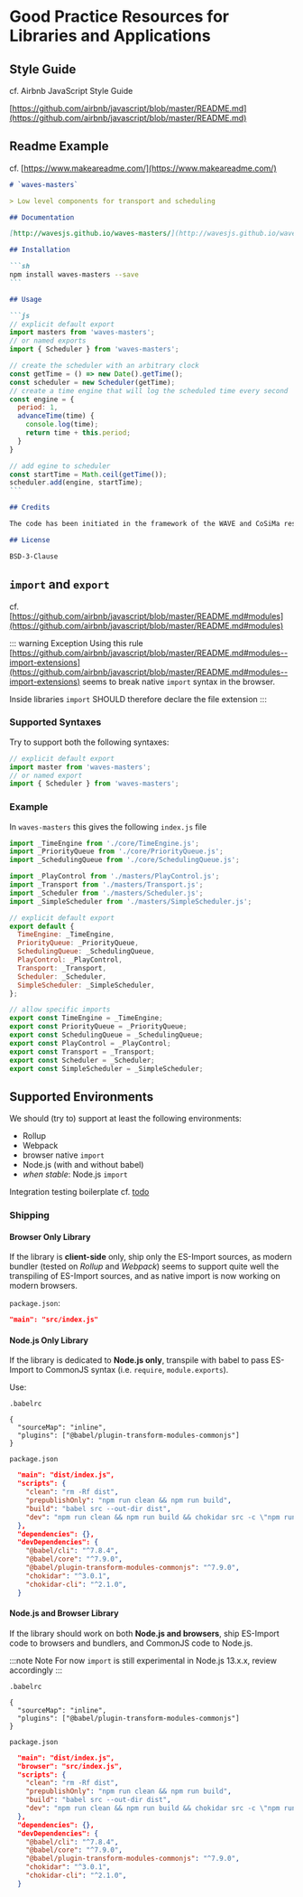# Good Practice Resources for Libraries and Applications

## Style Guide

cf. Airbnb JavaScript Style Guide

[https://github.com/airbnb/javascript/blob/master/README.md](https://github.com/airbnb/javascript/blob/master/README.md)

## Readme Example

cf. [https://www.makeareadme.com/](https://www.makeareadme.com/)

~~~md
# `waves-masters`

> Low level components for transport and scheduling

## Documentation

[http://wavesjs.github.io/waves-masters/](http://wavesjs.github.io/waves-masters/)

## Installation

```sh
npm install waves-masters --save
```

## Usage

```js
// explicit default export
import masters from 'waves-masters';
// or named exports
import { Scheduler } from 'waves-masters';

// create the scheduler with an arbitrary clock
const getTime = () => new Date().getTime();
const scheduler = new Scheduler(getTime);
// create a time engine that will log the scheduled time every second
const engine = {
  period: 1,
  advanceTime(time) {
    console.log(time);
    return time + this.period;
  }
}

// add egine to scheduler
const startTime = Math.ceil(getTime());
scheduler.add(engine, startTime);
```

## Credits

The code has been initiated in the framework of the WAVE and CoSiMa research projects, funded by the French National Research Agency (ANR). 

## License

BSD-3-Clause
~~~

## `import` and `export`

cf. [https://github.com/airbnb/javascript/blob/master/README.md#modules](https://github.com/airbnb/javascript/blob/master/README.md#modules)

::: warning Exception
Using this rule [https://github.com/airbnb/javascript/blob/master/README.md#modules--import-extensions](https://github.com/airbnb/javascript/blob/master/README.md#modules--import-extensions) seems to break native `import` syntax in the browser.

Inside libraries `import` SHOULD therefore declare the file extension
:::

### Supported Syntaxes

Try to support both the following syntaxes:

```js
// explicit default export
import master from 'waves-masters';
// or named export
import { Scheduler } from 'waves-masters';
```

### Example 

In `waves-masters` this gives the following `index.js` file

```js
import _TimeEngine from './core/TimeEngine.js';
import _PriorityQueue from './core/PriorityQueue.js';
import _SchedulingQueue from './core/SchedulingQueue.js';

import _PlayControl from './masters/PlayControl.js';
import _Transport from './masters/Transport.js';
import _Scheduler from './masters/Scheduler.js';
import _SimpleScheduler from './masters/SimpleScheduler.js';

// explicit default export
export default {
  TimeEngine: _TimeEngine,
  PriorityQueue: _PriorityQueue,
  SchedulingQueue: _SchedulingQueue,
  PlayControl: _PlayControl,
  Transport: _Transport,
  Scheduler: _Scheduler,
  SimpleScheduler: _SimpleScheduler,
};

// allow specific imports
export const TimeEngine = _TimeEngine;
export const PriorityQueue = _PriorityQueue;
export const SchedulingQueue = _SchedulingQueue;
export const PlayControl = _PlayControl;
export const Transport = _Transport;
export const Scheduler = _Scheduler;
export const SimpleScheduler = _SimpleScheduler;
```

## Supported Environments

We should (try to) support at least the following environments: 

- Rollup 
- Webpack 
- browser native `import`
- Node.js (with and without babel)
- _when stable_: Node.js `import`

Integration testing boilerplate cf. [todo](http://nowhere.et)

### Shipping

#### Browser Only Library

If the library is **client-side** only, ship only the ES-Import sources, as modern bundler (tested on _Rollup_ and _Webpack_) seems to support quite well the transpiling of ES-Import sources, and as native import is now working on modern browsers.

`package.json`:

```json
"main": "src/index.js"
```

#### Node.js Only Library

If the library is dedicated to **Node.js only**, transpile with babel to pass ES-Import to CommonJS syntax (i.e. `require`, `module.exports`). 

Use:

`.babelrc`

```
{
  "sourceMap": "inline",
  "plugins": ["@babel/plugin-transform-modules-commonjs"]
}
```

`package.json`

```json
  "main": "dist/index.js",
  "scripts": {
    "clean": "rm -Rf dist",
    "prepublishOnly": "npm run clean && npm run build",
    "build": "babel src --out-dir dist",
    "dev": "npm run clean && npm run build && chokidar src -c \"npm run build\""
  },
  "dependencies": {},
  "devDependencies": {
    "@babel/cli": "^7.8.4",
    "@babel/core": "^7.9.0",
    "@babel/plugin-transform-modules-commonjs": "^7.9.0",
    "chokidar": "^3.0.1",
    "chokidar-cli": "^2.1.0",
  }
```

#### Node.js and Browser Library

If the library should work on both **Node.js and browsers**, ship ES-Import code to browsers and bundlers, and CommonJS code to Node.js. 

:::note Note
For now `import` is still experimental in Node.js 13.x.x, review accordingly
:::

`.babelrc`

```
{
  "sourceMap": "inline",
  "plugins": ["@babel/plugin-transform-modules-commonjs"]
}
```

`package.json`

```json
  "main": "dist/index.js",
  "browser": "src/index.js",
  "scripts": {
    "clean": "rm -Rf dist",
    "prepublishOnly": "npm run clean && npm run build",
    "build": "babel src --out-dir dist",
    "dev": "npm run clean && npm run build && chokidar src -c \"npm run build\""
  },
  "dependencies": {},
  "devDependencies": {
    "@babel/cli": "^7.8.4",
    "@babel/core": "^7.9.0",
    "@babel/plugin-transform-modules-commonjs": "^7.9.0",
    "chokidar": "^3.0.1",
    "chokidar-cli": "^2.1.0",
  }
```



















